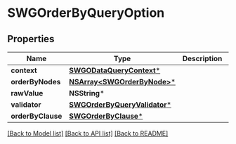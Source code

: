 # SWGOrderByQueryOption

## Properties
Name | Type | Description | Notes
------------ | ------------- | ------------- | -------------
**context** | [**SWGODataQueryContext***](SWGODataQueryContext.md) |  | [optional] 
**orderByNodes** | [**NSArray&lt;SWGOrderByNode&gt;***](SWGOrderByNode.md) |  | [optional] 
**rawValue** | **NSString*** |  | [optional] 
**validator** | [**SWGOrderByQueryValidator***](SWGOrderByQueryValidator.md) |  | [optional] 
**orderByClause** | [**SWGOrderByClause***](SWGOrderByClause.md) |  | [optional] 

[[Back to Model list]](../README.md#documentation-for-models) [[Back to API list]](../README.md#documentation-for-api-endpoints) [[Back to README]](../README.md)


